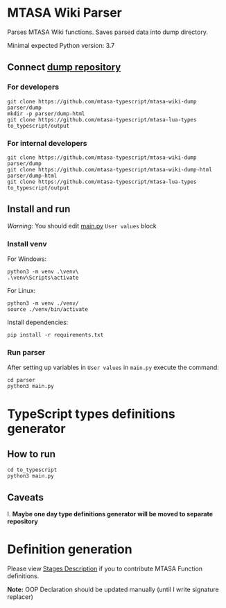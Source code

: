# MTASA Wiki Parser

Parses MTASA Wiki functions. Saves parsed data into dump directory.

Minimal expected Python version: 3.7

## Connect [dump repository](https://github.com/mtasa-typescript/mtasa-wiki-dump)

### For developers

```shell
git clone https://github.com/mtasa-typescript/mtasa-wiki-dump parser/dump
mkdir -p parser/dump-html
git clone https://github.com/mtasa-typescript/mtasa-lua-types to_typescript/output
```

### For internal developers

```shell
git clone https://github.com/mtasa-typescript/mtasa-wiki-dump parser/dump
git clone https://github.com/mtasa-typescript/mtasa-wiki-dump-html parser/dump-html
git clone https://github.com/mtasa-typescript/mtasa-lua-types to_typescript/output
```

## Install and run

*Warning:* You should edit [main.py](parser/main.py) `User values` block

### Install venv

For Windows:

```shell
python3 -m venv .\venv\
.\venv\Scripts\activate
```

For Linux:

```shell
python3 -m venv ./venv/
source ./venv/bin/activate
```

Install dependencies:

```shell
pip install -r requirements.txt
```

### Run parser

After setting up variables in `User values` in `main.py` execute the command:

```shell
cd parser
python3 main.py
```

# TypeScript types definitions generator

## How to run

```shell
cd to_typescript
python3 main.py
```

## Caveats

I. **Maybe one day type definitions generator will be moved to separate repository**

# Definition generation

Please view [Stages Description](docs/FunctionDocPipeline.png) if you to contribute MTASA Function definitions.

**Note:** OOP Declaration should be updated manually (until I write signature replacer)
